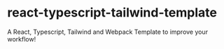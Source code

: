 # react-typescript-tailwind-template
A React, Typescript, Tailwind and Webpack Template to improve your workflow!
